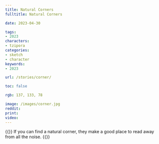 ```yaml
---
title: Natural Corners
fulltitle: Natural Corners

date: 2023-04-30

tags:
- 2023
characters:
- tzipora
categories:
- sketch
- character
keywords:
- 2023

url: /stories/corner/

toc: false

rgb: 137, 133, 78

image: /images/corner.jpg
reddit:
print:
video:
---
```

{{<note caption>}}
If you can find a natural corner, they make a good place to read away from all the noise.
{{</note>}}